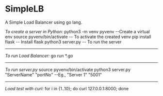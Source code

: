 # SimpleLB
A Simple Load Balancer using go lang. 

*To create a server in Python:*
python3 -m venv pyvenv --Create a virtual env
source pyvenv/bin/activate -- To activate the created venv
pip install flask -- Install flask
python3 server.py  -- To run the server

-------------------------------------------------------------------------------------------------------------------
*To run Load Balancer:*
go run *.go

-------------------------------------------------------------------------------------------------------------------
*To run server.py*
source pyvenv/bin/activate
python3 server.py "ServerName" "portNo" --Eg., "Server 1" "5001"

-------------------------------------------------------------------------------------------------------------------
*Load test with curl:*
for i in {1..10}; do curl 127.0.0.1:8000; done